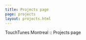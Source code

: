 ```yaml
---
title: Projects page
page: projects
layout: projects.html
---
```


TouchTunes Montreal :: Projects page
